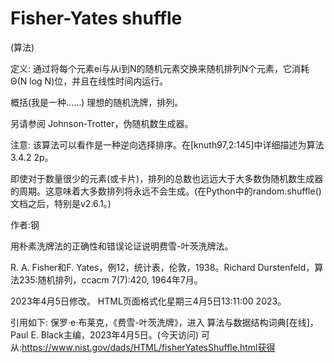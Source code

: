 # Fisher-Yates shuffle


(算法)



定义:
通过将每个元素ei与从i到N的随机元素交换来随机排列N个元素，它消耗Θ(N log N)位，并且在线性时间内运行。



概括(我是一种……)
理想的随机洗牌，排列。



另请参阅
Johnson-Trotter，伪随机数生成器。



注意:
该算法可以看作是一种逆向选择排序。在[knuth97,2:145]中详细描述为算法3.4.2 2p。

即使对于数量很少的元素(或卡片)，排列的总数也远远大于大多数伪随机数生成器的周期。这意味着大多数排列将永远不会生成。(在Python中的random.shuffle()文档之后，特别是v2.6.1。)


作者:钢


用朴素洗牌法的正确性和错误论证说明费雪-叶茨洗牌法。



R. A. Fisher和F. Yates，例12，统计表，伦敦，1938。Richard Durstenfeld，算法235:随机排列，ccacm 7(7):420, 1964年7月。








2023年4月5日修改。
HTML页面格式化星期三4月5日13:11:00 2023。



引用如下:
保罗·e·布莱克，《费雪-叶茨洗牌》，进入
算法与数据结构词典[在线]，Paul E. Black主编，2023年4月5日。(今天访问)
可从:https://www.nist.gov/dads/HTML/fisherYatesShuffle.html获得